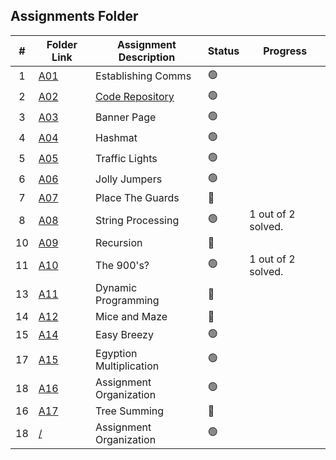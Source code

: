 ##  Assignments Folder

|   #   | Folder Link | Assignment Description |    Status  | Progress
| :---: | ----------- | ---------------------- |    ----------- |----------- |
|   1   | <a href="https://docs.google.com/spreadsheets/d/1jAkhTTA8b8BxF5ckkyct44jOz8PNmREB9QxGERVDSeY/edit?usp=sharing">A01</a>     | Establishing Comms    |   🟢  |  |
|   2   | <a href="../../../">A02</a>     | <a href="../../../">Code Repository</a>      |    🟢  | |
|   3   | <a href="A03">A03</a>     | Banner Page    |    🟢  | |
|   4   | <a href="A04">A04</a>    | Hashmat      | 🟢   |  |
|   5   | <a href="P161">A05</a>    | Traffic Lights      | 🟢   |  |
|   6   | <a href="A06">A06</a>    | Jolly Jumpers     | 🟢   |  |
|   7   | <a href="A07">A07</a>    | Place The Guards      | 🔴   |  |
|   8   | <a href="A08">A08</a>    | String Processing      | 🟢   |    1 out of 2 solved.  |
|   10   | <a href="A09">A09</a>     | Recursion      | 🔴   |  |
|   11   | <a href="A10">A10</a>    | The 900's?      | 🟢   | 1 out of 2 solved. |
|   13   | <a href="A11">A11</a>    | Dynamic Programming      | 🔴   |  |
|   14   | <a href="A12">A12</a>    | Mice and Maze      | 🔴   |  |
|   15   | <a href="A14">A14</a>    | Easy Breezy      | 🟢   |  |
|   17   | <a href="A15">A15</a>    | Egyption Multiplication      | 🟢   |  |
|   18   | <a href="A16">A16</a>    | Assignment Organization      | 🟢   |  |
|   16   | <a href="A17">A17</a>    | Tree Summing      | 🔴   |  |
|   18   | <a href="#">/</a>    | Assignment Organization      | 🟢   |  |

